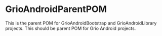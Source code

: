 GrioAndroidParentPOM
====================

This is the parent POM for GrioAndroidBootstrap and GrioAndroidLibrary projects.  This should be parent POM for Grio Android projects.
